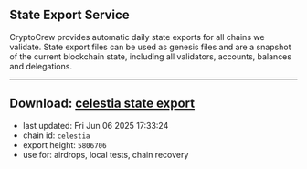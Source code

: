 ## State Export Service
CryptoCrew provides automatic daily state exports for all chains we validate. State export files can be used as genesis files and are a snapshot of the current blockchain state, including all validators, accounts, balances and delegations.

---
**Download: [celestia state export](https://dl-eu2.ccvalidators.com/SERVICE/celestia/celestia_export_5806706.json)**
---

- last updated: Fri Jun 06 2025 17:33:24
- chain id: `celestia`
- export height: `5806706`
- use for: airdrops, local tests, chain recovery

